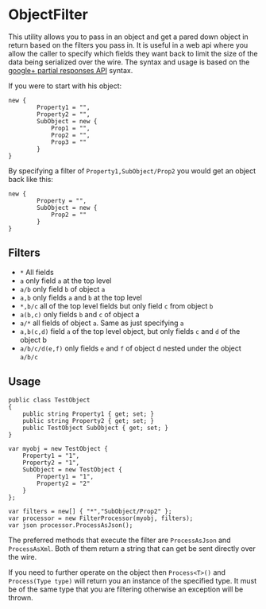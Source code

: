 ObjectFilter
============

This utility allows you to pass in an object and get a pared down object in return based on the filters you pass in.
It is useful in a web api where you allow the caller to specify which fields they want back to limit the size of the data being serialized over the wire.
The syntax and usage is based on the [google+ partial responses API](https://developers.google.com/+/api/#partial-responses) syntax.

If you were to start with his object:

```
new {
		Property1 = "",
		Property2 = "",
		SubObject = new {
			Prop1 = "",
			Prop2 = "",
			Prop3 = ""
		}
}
```

By specifying a filter of `Property1,SubObject/Prop2` you would get an object back like this:

```
new {
		Property = "",
		SubObject = new {
			Prop2 = ""
		}
}
```

Filters
-------

- `*` All fields
- `a` only field `a` at the top level
- `a/b` only field `b` of object `a`
- `a,b` only fields `a` and `b` at the top level
- `*,b/c` all of the top level fields but only field `c` from object `b`
- `a(b,c)` only fields `b` and `c` of object a
- `a/*` all fields of object `a`. Same as just specifying `a`
- `a,b(c,d)` field `a` of the top level object, but only fields `c` and `d` of the object b
- `a/b/c/d(e,f)` only fields `e` and `f` of object d nested under the object `a/b/c`


Usage
-----

```
public class TestObject
{
	public string Property1 { get; set; }
	public string Property2 { get; set; }
	public TestObject SubObject { get; set; }
}

var myobj = new TestObject {
	Property1 = "1",
	Property2 = "1",
	SubObject = new TestObject {
	    Property1 = "1",
		Property2 = "2"
	}
};

var filters = new[] { "*","SubObject/Prop2" };
var processor = new FilterProcessor(myobj, filters);
var json processor.ProcessAsJson();
```

The preferred methods that execute the filter are `ProcessAsJson` and `ProcessAsXml`. Both of them return a string that can get be sent directly over the wire.  

If you need to further operate on the object then `Process<T>()` and `Process(Type type)` will return you an instance of the specified type. It must be of the
same type that you are filtering otherwise an exception will be thrown.